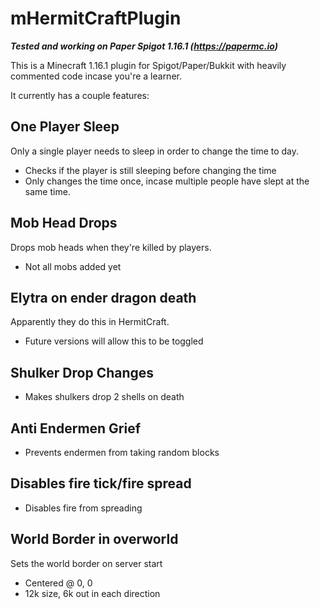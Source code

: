 # mHermitCraftPlugin
***Tested and working on Paper Spigot 1.16.1 (https://papermc.io)***

This is a Minecraft 1.16.1 plugin for Spigot/Paper/Bukkit with heavily commented code incase you're a learner.

It currently has a couple features:

## One Player Sleep

Only a single player needs to sleep in order to change the time to day.

- Checks if the player is still sleeping before changing the time
- Only changes the time once, incase multiple people have slept at the same time.

## Mob Head Drops

Drops mob heads when they're killed by players.

- Not all mobs added yet

## Elytra on ender dragon death

Apparently they do this in HermitCraft.

- Future versions will allow this to be toggled

## Shulker Drop Changes

- Makes shulkers drop 2 shells on death

## Anti Endermen Grief

- Prevents endermen from taking random blocks

## Disables fire tick/fire spread

- Disables fire from spreading

## World Border in overworld

Sets the world border on server start

- Centered @ 0, 0
- 12k size, 6k out in each direction



